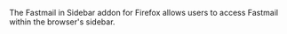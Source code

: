 The Fastmail in Sidebar addon for Firefox allows users to access Fastmail within the browser's sidebar.
